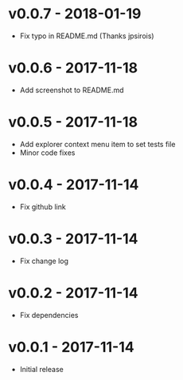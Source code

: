 # v0.0.7 - 2018-01-19
- Fix typo in README.md (Thanks jpsirois)

# v0.0.6 - 2017-11-18
- Add screenshot to README.md

# v0.0.5 - 2017-11-18
- Add explorer context menu item to set tests file
- Minor code fixes

# v0.0.4 - 2017-11-14
- Fix github link

# v0.0.3 - 2017-11-14
- Fix change log

# v0.0.2 - 2017-11-14
- Fix dependencies

# v0.0.1 - 2017-11-14
- Initial release
